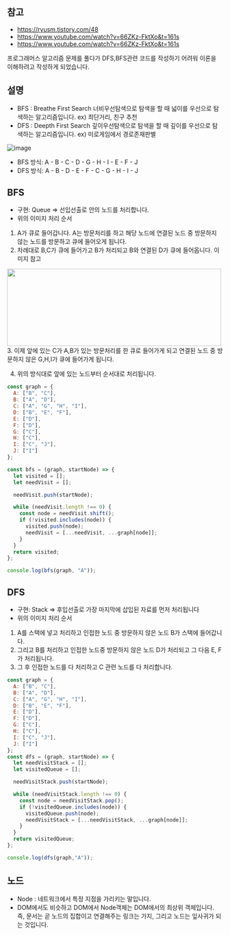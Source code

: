 ## 참고
- <a href="https://ryusm.tistory.com/48">https://ryusm.tistory.com/48</a>
- <a href="https://www.youtube.com/watch?v=66ZKz-FktXo&t=161s">https://www.youtube.com/watch?v=66ZKz-FktXo&t=161s</a>
- <a href="https://www.youtube.com/watch?v=66ZKz-FktXo&t=161s">https://www.youtube.com/watch?v=66ZKz-FktXo&t=161s</a>

프로그래머스 알고리즘 문제를 풀다가 DFS,BFS관련 코드를 작성하기 어려워 이론을 이해하려고 작성하게 되었습니다.

## 설명
- BFS : Breathe First Search 너비우선탐색으로 탐색을 할 때 넓이를 우선으로 탐색하는 알고리즘입니다. ex) 최단거리, 친구 추천
- DFS : Deepth First Search 깊이우선탐색으로 탐색을 할 때 깊이를 우선으로 탐색하는 알고리즘입니다. ex) 미로게임에서 경로존재판별

![image](https://www.fun-coding.org/00_Images/BFSDFS.png)
- BFS 방식: A - B - C - D - G - H - I - E - F - J
- DFS 방식: A - B - D - E - F - C - G - H - I - J

## BFS 
- 구현: Queue => 선입선출로 안의 노드를 처리합니다.
- 위의 이미지 처리 순서 
1. A가 큐로 들어갑니다. A는 방문처리를 하고 해당 노드에 연결된 노드 중 방문하지 않는 노드를 방문하고 큐에 들어오게 됩니다.
2. 차례대로 B,C가 큐에 들어가고 B가 처리되고 B와 연결된 D가 큐에 들어옵니다. 이미지 참고
<img src="https://user-images.githubusercontent.com/67263146/125028788-994ae900-e0c3-11eb-8125-0fcda777fcc7.png"  width="500" height="180">
3. 이제 앞에 있는 C가 A,B가 있는 방문처리를 한 큐로 들어가게 되고 연결된 노드 중 방문하지 않은 G,H,I가 큐에 들어가게 됩니다.

4. 위의 방식대로 앞에 있는 노드부터 순서대로 처리됩니다.


```jsx
const graph = { 
  A: ["B", "C"],
  B: ["A", "D"],
  C: ["A", "G", "H", "I"],
  D: ["B", "E", "F"],
  E: ["D"],
  F: ["D"],
  G: ["C"],
  H: ["C"],
  I: ["C", "J"],
  J: ["I"]
};

const bfs = (graph, startNode) => {
  let visited = [];
  let needVisit = [];

  needVisit.push(startNode);

  while (needVisit.length !== 0) {
    const node = needVisit.shift();
    if (!visited.includes(node)) {
      visited.push(node);
      needVisit = [...needVisit, ...graph[node]];
    }
  }
  return visited;
};

console.log(bfs(graph, "A"));
```
## DFS
- 구현: Stack => 후입선출로 가장 마지막에 삽입된 자료를 먼저 처리됩니다 
- 위의 이미지 처리 순서
1. A를 스택에 넣고 처리하고 인접한 노드 중 방문하지 않은 노드 B가 스택에 들어갑니다.
2. 그리고 B를 처리하고 인접한 노드중 방문하지 않은 노드 D가 처리되고 그 다음 E, F가 처리됩니다.
3. 그 후 인접한 노드를 다 처리하고 C 관련 노드를 다 처리합니다.
```jsx
const graph = {
  A: ["B", "C"],
  B: ["A", "D"],
  C: ["A", "G", "H", "I"],
  D: ["B", "E", "F"],
  E: ["D"],
  F: ["D"],
  G: ["C"],
  H: ["C"],
  I: ["C", "J"],
  J: ["I"]
};
const dfs = (graph, startNode) => {
  let needVisitStack = [];
  let visitedQueue = [];

  needVisitStack.push(startNode);

  while (needVisitStack.length !== 0) {
    const node = needVisitStack.pop();
    if (!visitedQueue.includes(node)) {
      visitedQueue.push(node);
      needVisitStack = [...needVisitStack, ...graph[node]];
    }
  }
  return visitedQueue;
};

console.log(dfs(graph,"A"));
```

## 노드 
- Node : 네트워크에서 특정 지점을 가리키는 말입니다.
- DOM에서도 비슷하고 DOM에서 Node객체는 DOM에서의 최상위 객체입니다. 즉, 문서는 곧 노드의 집합이고 연결해주는 링크는 가지, 그리고 노드는 잎사귀가 되는 것입니다.
